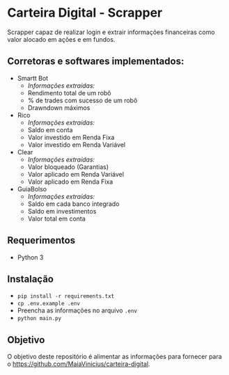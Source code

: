# Carteira Digital - Scrapper

Scrapper capaz de realizar login e extrair informações financeiras como valor alocado em ações e em fundos.

## Corretoras e softwares implementados:

- Smartt Bot
  - _Informações extraídas:_
  - Rendimento total de um robô
  - % de trades com sucesso de um robô
  - Drawndown máximos
- Rico
  - _Informações extraídas:_
  - Saldo em conta
  - Valor investido em Renda Fixa
  - Valor investido em Renda Variável
- Clear
  - _Informações extraídas:_
  - Valor bloqueado (Garantias)
  - Valor aplicado em Renda Variável
  - Valor aplicado em Renda Fixa
- GuiaBolso
  - _Informações extraídas:_
  - Saldo em cada banco integrado
  - Saldo em investimentos
  - Valor total em conta

## Requerimentos

- Python 3

## Instalação

- `pip install -r requirements.txt`
- `cp .env.example .env`
- Preencha as informações no arquivo `.env`
- `python main.py`

## Objetivo

O objetivo deste repositório é alimentar as informações para fornecer para o https://github.com/MaiaVinicius/carteira-digital.
